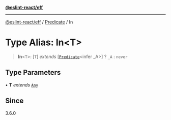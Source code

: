 [**@eslint-react/eff**](../../../README.md)

***

[@eslint-react/eff](../../../README.md) / [Predicate](../README.md) / In

# Type Alias: In\<T\>

> **In**\<`T`\>: \[`T`\] *extends* \[[`Predicate`](../../../interfaces/Predicate.md)\<infer \_A\>\] ? `_A` : `never`

## Type Parameters

• **T** *extends* [`Any`](Any.md)

## Since

3.6.0
